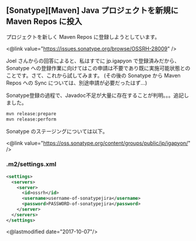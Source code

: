 ## [Sonatype][Maven] Java プロジェクトを新規に Maven Repos に投入

プロジェクトを新しく Maven Repos に登録しようとしています。

<@link value="https://issues.sonatype.org/browse/OSSRH-28009" />

Joel さんからの回答によると、私はすでに jp.igapyon で登録済みだから、Sonatype への登録作業に向けてはこの申請は不要であり既に実施可能状態とのことです。さて、これから試してみます。
(その後の Sonatype から Maven Repos への Sync については、別途申請が必要だったはず...)

Sonatype登録の過程で、Javadoc不足が大量に存在することが判明。。。追記しました。

```sh
mvn release:prepare
mvn release:perform
```

Sonatype のステージングについては以下。

<@link value="https://oss.sonatype.org/content/groups/public/jp/igapyon/" />


### .m2/settings.xml

```xml
<settings>
  <servers>
    <server>
      <id>ossrh</id>
      <username>username-of-sonatypejira</username>
      <password>PASSWORD-of-sonatypejira</password>
    </server>
  </servers>
</settings>
```

<@lastmodified date="2017-10-07"/>
